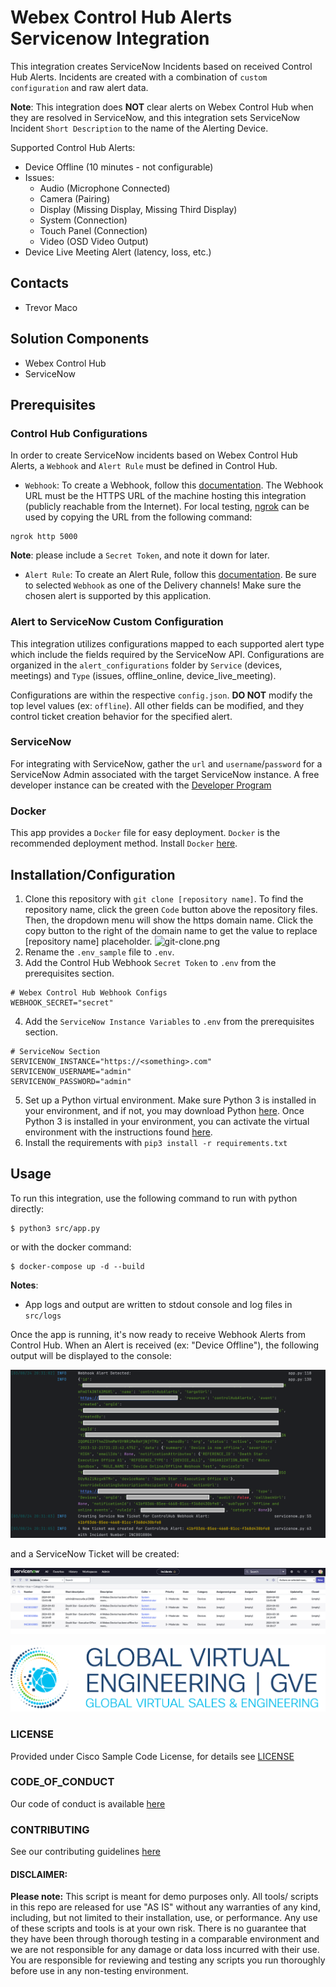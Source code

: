 # Webex Control Hub Alerts Servicenow Integration

This integration creates ServiceNow Incidents based on received Control Hub Alerts. Incidents are created with a combination of `custom configuration` and raw alert data. 

**Note**: This integration does **NOT** clear alerts on Webex Control Hub when they are resolved in ServiceNow, and this integration sets ServiceNow Incident `Short Description` to the name of the Alerting Device.

Supported Control Hub Alerts:
* Device Offline (10 minutes - not configurable)
* Issues:
  * Audio (Microphone Connected)
  * Camera (Pairing)
  * Display (Missing Display, Missing Third Display)
  * System (Connection)
  * Touch Panel (Connection)
  * Video (OSD Video Output)
* Device Live Meeting Alert (latency, loss, etc.)

## Contacts
* Trevor Maco

## Solution Components
* Webex Control Hub 
* ServiceNow

## Prerequisites
### Control Hub Configurations
In order to create ServiceNow incidents based on Webex Control Hub Alerts, a `Webhook` and `Alert Rule` must be defined in Control Hub.
* `Webhook`: To create a Webhook, follow this [documentation](https://help.webex.com/en-us/article/3gv4ci/Enable-webhooks-for-alerts-in-Control-Hub). The Webhook URL must be the HTTPS URL of the machine hosting this integration (publicly reachable from the Internet). For local testing, [ngrok](https://ngrok.com/download) can be used by copying the URL from the following command:
```
ngrok http 5000
```
**Note**: please include a `Secret Token`, and note it down for later.

* `Alert Rule`: To create an Alert Rule, follow this [documentation](https://help.webex.com/en-us/article/u3uiam/Device-alerts-in-Control-Hub). Be sure to selected `Webhook` as one of the Delivery channels! Make sure the chosen alert is supported by this application.

### Alert to ServiceNow Custom Configuration
This integration utilizes configurations mapped to each supported alert type which include the fields required by the ServiceNow API. Configurations are organized in the `alert_configurations` folder by `Service` (devices, meetings) and `Type` (issues, offline_online, device_live_meeting). 

Configurations are within the respective `config.json`. **DO NOT** modify the top level values (ex: `offline`). All other fields can be modified, and they control ticket creation behavior for the specified alert.

### ServiceNow
For integrating with ServiceNow, gather the `url` and `username`/`password` for a ServiceNow Admin associated with the target ServiceNow instance. A free developer instance can be created with the [Developer Program](https://developer.servicenow.com/)

### Docker
This app provides a `Docker` file for easy deployment. `Docker` is the recommended deployment method. Install `Docker` [here](https://docs.docker.com/get-docker/).

## Installation/Configuration
1. Clone this repository with `git clone [repository name]`. To find the repository name, click the green `Code` button above the repository files. Then, the dropdown menu will show the https domain name. Click the copy button to the right of the domain name to get the value to replace [repository name] placeholder.
![git-clone.png](git-clone.png)
2. Rename the `.env_sample` file to `.env`.
3. Add the Control Hub Webhook `Secret Token` to `.env` from the prerequisites section.
```dotenv
# Webex Control Hub Webhook Configs
WEBHOOK_SECRET="secret"
```
4. Add the `ServiceNow Instance Variables` to `.env` from the prerequisites section.
```dotenv
# ServiceNow Section
SERVICENOW_INSTANCE="https://<something>.com"
SERVICENOW_USERNAME="admin"
SERVICENOW_PASSWORD="admin"
```
5. Set up a Python virtual environment. Make sure Python 3 is installed in your environment, and if not, you may download Python [here](https://www.python.org/downloads/). Once Python 3 is installed in your environment, you can activate the virtual environment with the instructions found [here](https://docs.python.org/3/tutorial/venv.html).
6. Install the requirements with `pip3 install -r requirements.txt`

## Usage
To run this integration, use the following command to run with python directly:
```
$ python3 src/app.py
```
or with the docker command:
```
$ docker-compose up -d --build
```

**Notes**: 
* App logs and output are written to stdout console and log files in `src/logs`

Once the app is running, it's now ready to receive Webhook Alerts from Control Hub. When an Alert is received (ex: "Device Offline"), the following output will be displayed to the console:

![console_output.png](IMAGES/console_output.png)

and a ServiceNow Ticket will be created:

![servicenow.png](IMAGES/servicenow.png)


![/IMAGES/0image.png](/IMAGES/0image.png)


### LICENSE

Provided under Cisco Sample Code License, for details see [LICENSE](LICENSE.md)

### CODE_OF_CONDUCT

Our code of conduct is available [here](CODE_OF_CONDUCT.md)

### CONTRIBUTING

See our contributing guidelines [here](CONTRIBUTING.md)

#### DISCLAIMER:
<b>Please note:</b> This script is meant for demo purposes only. All tools/ scripts in this repo are released for use "AS IS" without any warranties of any kind, including, but not limited to their installation, use, or performance. Any use of these scripts and tools is at your own risk. There is no guarantee that they have been through thorough testing in a comparable environment and we are not responsible for any damage or data loss incurred with their use.
You are responsible for reviewing and testing any scripts you run thoroughly before use in any non-testing environment.